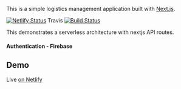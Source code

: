 This is a simple logistics management application built with [Next.js](https://nextjs.org/).

[![Netlify Status](https://api.netlify.com/api/v1/badges/01c6a280-28cd-4591-a275-47607dc58177/deploy-status)](https://app.netlify.com/sites/hardcore-almeida-b9efd7/deploys)
Travis [![Build Status](https://travis-ci.org/tuzzy08/logistico.svg?branch=main)](https://travis-ci.org/tuzzy08/logistico)

This demonstrates a serverless architecture with nextjs API routes.

#### Authentication - Firebase

## Demo

Live [on Netlify](https://hardcore-almeida-b9efd7.netlify.app/)
